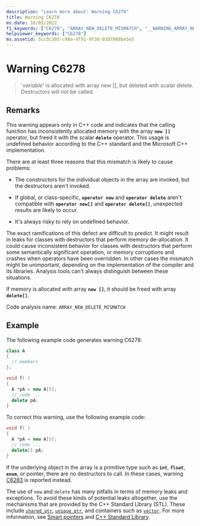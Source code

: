 ```yaml
---
description: "Learn more about: Warning C6278"
title: Warning C6278
ms.date: 10/03/2022
f1_keywords: ["C6278", "ARRAY_NEW_DELETE_MISMATCH", "__WARNING_ARRAY_NEW_DELETE_MISMATCH"]
helpviewer_keywords: ["C6278"]
ms.assetid: 5cc3c393-c48a-4f91-9f38-03d7868be5e5
---
```

# Warning C6278

> '*variable*' is allocated with array new [], but deleted with scalar delete. Destructors will not be called.

## Remarks

This warning appears only in C++ code and indicates that the calling function has inconsistently allocated memory with the array **`new []`** operator, but freed it with the scalar **`delete`** operator. This usage is undefined behavior according to the C++ standard and the Microsoft C++ implementation.

There are at least three reasons that this mismatch is likely to cause problems:

- The constructors for the individual objects in the array are invoked, but the destructors aren't invoked.

- If global, or class-specific, **`operator new`** and **`operator delete`** aren't compatible with **`operator new[]`** and **`operator delete[]`**, unexpected results are likely to occur.

- It's always risky to rely on undefined behavior.

The exact ramifications of this defect are difficult to predict. It might result in leaks for classes with destructors that perform memory de-allocation. It could cause inconsistent behavior for classes with destructors that perform some semantically significant operation, or memory corruptions and crashes when operators have been overridden. In other cases the mismatch might be unimportant, depending on the implementation of the compiler and its libraries. Analysis tools can't always distinguish between these situations.

If memory is allocated with array **`new []`**, it should be freed with array **`delete[]`**.

Code analysis name: `ARRAY_NEW_DELETE_MISMATCH`

## Example

The following example code generates warning C6278:

```cpp
class A
{
  // members
};

void f( )
{
  A *pA = new A[5];
  // code ...
  delete pA;
}
```

To correct this warning, use the following example code:

```cpp
void f( )
{
  A *pA = new A[5];
  // code ...
  delete[] pA;
}
```

If the underlying object in the array is a primitive type such as **`int`**, **`float`**, **`enum`**, or pointer, there are no destructors to call. In these cases, warning [C6283](../code-quality/c6283.md) is reported instead.

The use of `new` and `delete` has many pitfalls in terms of memory leaks and exceptions. To avoid these kinds of potential leaks altogether, use the mechanisms that are provided by the C++ Standard Library (STL). These include [`shared_ptr`](../standard-library/shared-ptr-class.md), [`unique_ptr`](../standard-library/unique-ptr-class.md), and containers such as [`vector`](../standard-library/vector.md). For more information, see [Smart pointers](../cpp/smart-pointers-modern-cpp.md) and [C++ Standard Library](../standard-library/cpp-standard-library-reference.md).
